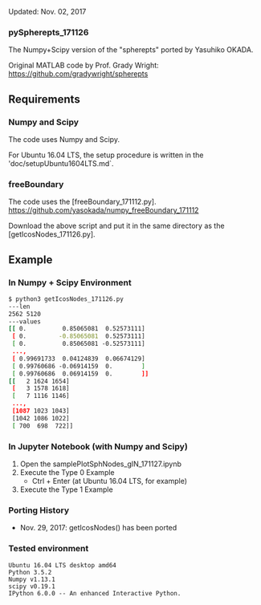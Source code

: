 Updated: Nov. 02, 2017

### pySpherepts_171126

The Numpy+Scipy version of the "spherepts" ported by Yasuhiko OKADA.

Original MATLAB code by Prof. Grady Wright:
https://github.com/gradywright/spherepts

## Requirements

### Numpy and Scipy 

The code uses Numpy and Scipy.

For Ubuntu 16.04 LTS, the setup procedure is written in the 'doc/setupUbuntu1604LTS.md`.

### freeBoundary

The code uses the [freeBoundary_171112.py].
https://github.com/yasokada/numpy_freeBoundary_171112

Download the above script and put it in the same directory as the [getIcosNodes_171126.py].

## Example

### In Numpy + Scipy Environment

```bash
$ python3 getIcosNodes_171126.py 
---len
2562 5120
---values
[[ 0.          0.85065081  0.52573111]
 [ 0.         -0.85065081  0.52573111]
 [ 0.          0.85065081 -0.52573111]
 ..., 
 [ 0.99691733  0.04124839  0.06674129]
 [ 0.99760686 -0.06914159  0.        ]
 [ 0.99760686  0.06914159  0.        ]]
[[   2 1624 1654]
 [   3 1578 1618]
 [   7 1116 1146]
 ..., 
 [1087 1023 1043]
 [1042 1086 1022]
 [ 700  698  722]]
```

### In Jupyter Notebook (with Numpy and Scipy)

1. Open the samplePlotSphNodes_gIN_171127.ipynb
2. Execute the Type 0 Example
    - Ctrl + Enter (at Ubuntu 16.04 LTS, for example)
3. Execute the Type 1 Example

    
### Porting History

- Nov. 29, 2017: getIcosNodes() has been ported

### Tested environment

```
Ubuntu 16.04 LTS desktop amd64
Python 3.5.2
Numpy v1.13.1
scipy v0.19.1
IPython 6.0.0 -- An enhanced Interactive Python.
```


